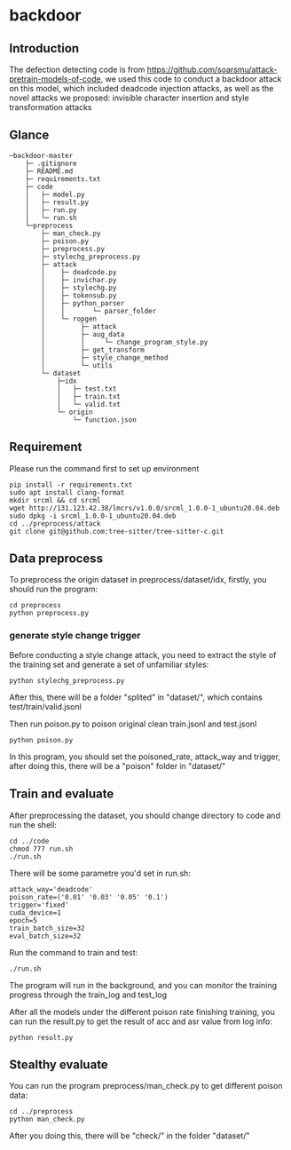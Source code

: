 # backdoor
## Introduction
The defection detecting code is from https://github.com/soarsmu/attack-pretrain-models-of-code, we used this code to conduct a backdoor attack on this model, which included deadcode injection attacks, as well as the novel attacks we proposed: invisible character insertion and style transformation attacks

## Glance
```
─backdoor-master
    ├─ .gitignore
    ├─ README.md
    ├─ requirements.txt
    ├─ code
    │   ├─ model.py
    │   ├─ result.py
    │   ├─ run.py
    │   └─ run.sh
    └─preprocess
        ├─ man_check.py
        ├─ poison.py
        ├─ preprocess.py
        ├─ stylechg_preprocess.py
        ├─ attack
        │    ├─ deadcode.py
        │    ├─ invichar.py
        │    ├─ stylechg.py
        │    ├─ tokensub.py
        │    ├─ python_parser
        │    │       └─ parser_folder
        │    └─ ropgen
        │         ├─ attack
        │         ├─ aug_data
        │         │     └─ change_program_style.py
        │         ├─ get_transform
        │         ├─ style_change_method
        │         └─ utils
        └─ dataset
            ├─idx
            │   ├─ test.txt
            │   ├─ train.txt
            │   └─ valid.txt
            └─ origin
                └─ function.json
```
## Requirement
Please run the command first to set up environment

```
pip install -r requirements.txt
sudo apt install clang-format
mkdir srcml && cd srcml
wget http://131.123.42.38/lmcrs/v1.0.0/srcml_1.0.0-1_ubuntu20.04.deb
sudo dpkg -i srcml_1.0.0-1_ubuntu20.04.deb
cd ../preprocess/attack
git clone git@github.com:tree-sitter/tree-sitter-c.git
```

## Data preprocess
To preprocess the origin dataset in preprocess/dataset/idx, firstly, you should run the program:
```
cd preprocess
python preprocess.py
```

### generate style change trigger
Before conducting a style change attack, you need to extract the style of the training set and generate a set of unfamiliar styles: 
```
python stylechg_preprocess.py
```

After this, there will be a folder "splited" in "dataset/", which contains test/train/valid.jsonl 

Then run poison.py to poison original clean train.jsonl and test.jsonl

``````
python poison.py
``````

In this program, you should set the poisoned_rate, attack_way and trigger, after doing this, there will be a "poison" folder in "dataset/"

## Train and evaluate
After preprocessing the dataset, you should change directory to code and run the shell:

```
cd ../code
chmod 777 run.sh
./run.sh
```

There will be some parametre you'd set in run.sh:

```
attack_way='deadcode'
poison_rate=('0.01' '0.03' '0.05' '0.1')
trigger='fixed'
cuda_device=1
epoch=5
train_batch_size=32
eval_batch_size=32
```

Run the command to train and test:

```
./run.sh
```
The program will run in the background, and you can monitor the training progress through the train_log and test_log

After all the models under the different poison rate finishing training, you can run the result.py to get the result of acc and asr value from log info:

```
python result.py
```

## Stealthy evaluate

You can run the program preprocess/man_check.py to get different poison data:

```
cd ../preprocess
python man_check.py
```

After you doing this, there will be "check/" in the folder "dataset/"
